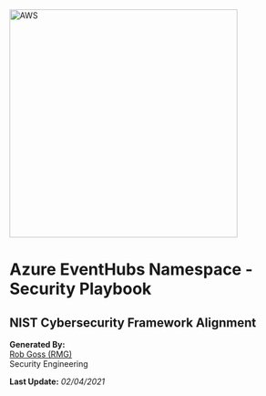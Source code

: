 <img src="https://upload.wikimedia.org/wikipedia/commons/a/a8/Microsoft_Azure_Logo.svg" alt="AWS" width="400"/>

# Azure EventHubs Namespace - Security Playbook <!-- omit in toc -->

## NIST Cybersecurity Framework Alignment <!-- omit in toc -->

**Generated By:**  
[Rob Goss (RMG)](https://cgweb3/profile/RMG)
<br>
Security Engineering

**Last Update:** *02/04/2021*
